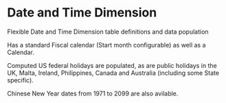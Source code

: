 # Date and Time Dimension
Flexible Date and Time Dimension table definitions and data population

Has a standard Fiscal calendar (Start month configurable) as well as a Calendar.

Computed US federal holidays are populated, as are public holidays in the UK, Malta, Ireland, Philippines, Canada and Australia (including some State specific).

Chinese New Year dates from 1971 to 2099 are also avilable.
